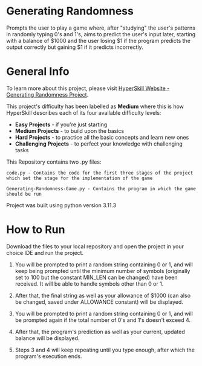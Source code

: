 # Generating Randomness

Prompts the user to play a game where, after "studying" the user's patterns in 
randomly typing 0's and 1's, aims to predict the user's input later, starting 
with a balance of $1000 and the user losing $1 if the program predicts the 
output correctly but gaining $1 if it predicts incorrectly.

# General Info

To learn more about this project, please visit [HyperSkill Website - Generating Randomness Project](https://hyperskill.org/projects/156).

This project's difficulty has been labelled as __Medium__ where this is how 
HyperSkill describes each of its four available difficulty levels:

- __Easy Projects__ - if you're just starting
- __Medium Projects__ - to build upon the basics
- __Hard Projects__ - to practice all the basic concepts and learn new ones
- __Challenging Projects__ - to perfect your knowledge with challenging tasks

This Repository contains two .py files:

    code.py - Contains the code for the first three stages of the project which set the stage for the implementation of the game

    Generating-Randomness-Game.py - Contains the program in which the game should be run

Project was built using python version 3.11.3

# How to Run

Download the files to your local repository and open the project in your choice 
IDE and run the project.

1. You will be prompted to print a random string containing 0 or 1, and will keep being prompted until 
the minimum number of symbols (originally set to 100 but the constant MIN_LEN 
can be changed) have been received. It will be able to handle symbols other 
than 0 or 1.


2. After that, the final string as well as your allowance of $1000 (can 
also be changed, saved under ALLOWANCE constant) will be displayed.


3. You will be prompted to print a random string containing 0 or 1, and will be 
prompted again if the total number of 0's and 1's doesn't exceed 4.


4. After that, the program's prediction as well as your current, updated 
balance will be displayed.


5. Steps 3 and 4 will keep repeating until you type enough, after which the
program's execution ends.
